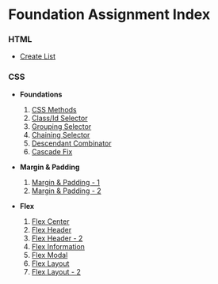 # Foundation Assignment Index

### HTML
- [Create List](./assignments/foundations/html/index.html)

### CSS
- **Foundations**
    01. [CSS Methods](./css-exercises-top-clone/foundations/01-css-methods/index.html)
    02. [Class/Id Selector](./css-exercises-top-clone/foundations/02-class-id-selectors/index.html)
    03. [Grouping Selector](./css-exercises-top-clone/foundations/03-grouping-selectors/index.html)
    04. [Chaining Selector](./css-exercises-top-clone/foundations/04-chaining-selectors/index.html)
    05. [Descendant Combinator](./css-exercises-top-clone/foundations/05-descendant-combinator/index.html)
    06. [Cascade Fix](./css-exercises-top-clone/foundations/06-cascade-fix/index.html)

- **Margin & Padding**
    01. [Margin & Padding - 1](./css-exercises-top-clone/margin-and-padding/01-margin-and-padding-1/index.html)
    02. [Margin & Padding - 2](./css-exercises-top-clone/margin-and-padding/02-margin-and-padding-2/index.html)

- **Flex**
    01. [Flex Center](./css-exercises-top-clone/flex/01-flex-center/index.html)
    02. [Flex Header](./css-exercises-top-clone/flex/02-flex-header/index.html)
    03. [Flex Header - 2](./css-exercises-top-clone/flex/03-flex-header-2/index.html)
    04. [Flex Information](./css-exercises-top-clone/flex/04-flex-information/index.html)
    05. [Flex Modal](./css-exercises-top-clone/flex/05-flex-modal/index.html)
    06. [Flex Layout](./css-exercises-top-clone/flex/06-flex-layout/index.html)
    07. [Flex Layout - 2](./css-exercises-top-clone/flex/07-flex-layout-2/index.html)
